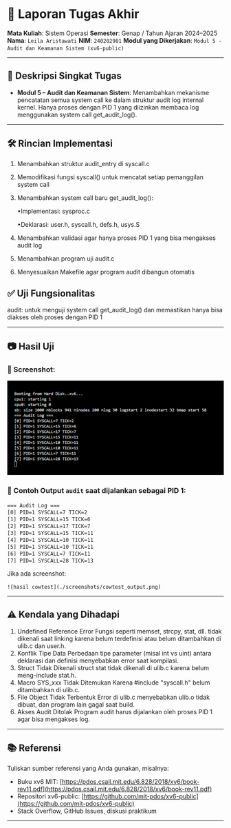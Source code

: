 # 📝 Laporan Tugas Akhir

**Mata Kuliah**: Sistem Operasi
**Semester**: Genap / Tahun Ajaran 2024–2025
**Nama**: `Leila Aristawati`
**NIM**: `240202901`
**Modul yang Dikerjakan**:
`Modul 5 - Audit dan Keamanan Sistem (xv6-public)`

---

## 📌 Deskripsi Singkat Tugas

* **Modul 5 – Audit dan Keamanan Sistem**:
  Menambahkan mekanisme pencatatan semua system call ke dalam struktur audit log internal kernel. Hanya proses dengan PID 1 yang diizinkan membaca log menggunakan system call get_audit_log().
---

## 🛠️ Rincian Implementasi

1. Menambahkan struktur audit_entry di syscall.c

2. Memodifikasi fungsi syscall() untuk mencatat setiap pemanggilan system call

3. Menambahkan system call baru get_audit_log():

   •Implementasi: sysproc.c

   •Deklarasi: user.h, syscall.h, defs.h, usys.S

4. Menambahkan validasi agar hanya proses PID 1 yang bisa mengakses audit log

5. Menambahkan program uji audit.c

6. Menyesuaikan Makefile agar program audit dibangun otomatis

## ✅ Uji Fungsionalitas

audit: untuk menguji system call get_audit_log() dan memastikan hanya bisa diakses oleh proses dengan PID 1

---

## 📷 Hasil Uji

### 📸 Screenshot:
![hasil audit_m5_output.png](./screenshoots/audit_m5_output.png)
### 📍 Contoh Output  `audit` saat dijalankan sebagai PID 1:

```
=== Audit Log ===
[0] PID=1 SYSCALL=7 TICK=2
[1] PID=1 SYSCALL=15 TICK=6
[2] PID=1 SYSCALL=17 TICK=7
[3] PID=1 SYSCALL=15 TICK=11
[4] PID=1 SYSCALL=10 TICK=11
[5] PID=1 SYSCALL=10 TICK=11
[6] PID=1 SYSCALL=7 TICK=11
[7] PID=1 SYSCALL=28 TICK=13
```

Jika ada screenshot:

```
![hasil cowtest](./screenshots/cowtest_output.png)
```

---

## ⚠️ Kendala yang Dihadapi

1. Undefined Reference Error
Fungsi seperti memset, strcpy, stat, dll. tidak dikenali saat linking karena belum terdefinisi atau belum ditambahkan di ulib.c dan user.h.
2. Konflik Tipe Data
Perbedaan tipe parameter (misal int vs uint) antara deklarasi dan definisi menyebabkan error saat kompilasi.
3. Struct Tidak Dikenali
struct stat tidak dikenali di ulib.c karena belum meng-include stat.h.
4. Macro SYS_xxx Tidak Ditemukan
Karena #include "syscall.h" belum ditambahkan di ulib.c.
5. File Object Tidak Terbentuk
Error di ulib.c menyebabkan ulib.o tidak dibuat, dan program lain gagal saat build.
6. Akses Audit Ditolak
Program audit harus dijalankan oleh proses PID 1 agar bisa mengakses log.
---

## 📚 Referensi

Tuliskan sumber referensi yang Anda gunakan, misalnya:

* Buku xv6 MIT: [https://pdos.csail.mit.edu/6.828/2018/xv6/book-rev11.pdf](https://pdos.csail.mit.edu/6.828/2018/xv6/book-rev11.pdf)
* Repositori xv6-public: [https://github.com/mit-pdos/xv6-public](https://github.com/mit-pdos/xv6-public)
* Stack Overflow, GitHub Issues, diskusi praktikum

---

